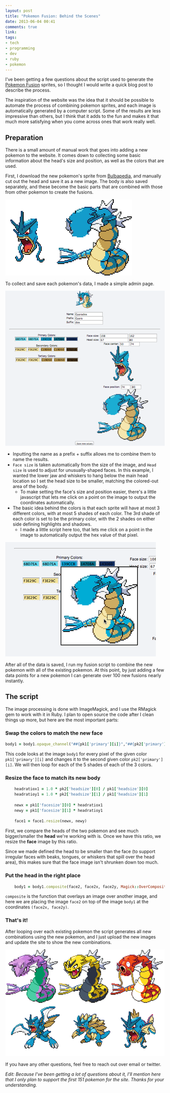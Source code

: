 ```yaml
---
layout: post
title: "Pokemon Fusion: Behind the Scenes"
date: 2013-06-04 00:41
comments: true
link:
tags: 
- tech 
- programming 
- dev
- ruby
- pokemon
---
```


I've been getting a few questions about the script used to generate the [Pokemon Fusion](http://pokemon.alexonsager.net) sprites, so I thought I would write a quick blog post to describe the process.

The inspiration of the website was the idea that it should be possible to automate the process of combining pokemon sprites, and each image is automatically generated by a computer script. Some of the results are less impressive than others, but I think that it adds to the fun and makes it that much more satisfying when you come across ones that work really well.

<!-- more -->

## Preparation

There is a small amount of manual work that goes into adding a new pokemon to the website. It comes down to collecting some basic information about the head's size and position, as well as the colors that are used.

First, I download the new pokemon's sprite from [Bulbapedia](http://bulbapedia.bulbagarden.net), and manually cut out the head and save it as a new image. The body is also saved separately, and these become the basic parts that are combined with those from other pokemon to create the fusions.

![Separating the head from the body](/assets/pokemon1.png)

To collect and save each pokemon's data, I made a simple admin page.

![Admin page](/assets/pokemon2.png)

- Inputting the name as a prefix + suffix allows me to combine them to name the results.
- `Face size` is taken automatically from the size of the image, and `Head size` is used to adjust for unusually-shaped faces. In this example, I wanted the lower jaw and whiskers to hang below the main head location so I set the head size to be smaller, matching the colored-out area of the body.
	- To make setting the face's size and position easier, there's a little javascript that lets me click on a point on the image to output the coordinates automatically.
- The basic idea behind the colors is that each sprite will have at most 3 different colors, with at most 5 shades of each color. The 3rd shade of each color is set to be the primary color, with the 2 shades on either side defining highlights and shadows.
	- I made a little script here too, that lets me click on a point in the image to automatically output the hex value of that pixel.

![Color picker widget](/assets/pokemon3.png)

After all of the data is saved, I run my fusion script to combine the new pokemon with all of the existing pokemon. At this point, by just adding a few data points for a new pokemon I can generate over 100 new fusions nearly instantly.

## The script

The image processing is done with ImageMagick, and I use the RMagick gem to work with it in Ruby. I plan to open source the code after I clean things up more, but here are the most important parts:

### Swap the colors to match the new face

```ruby
body1 = body1.opaque_channel("##{pk1['primary'][i]}","##{pk2['primary'][i]}")
```

This code looks at the image `body1` for every pixel of the given color `pk1['primary'][i]` and changes it to the second given color `pk2['primary'][i]`. We will then loop for each of the 5 shades of each of the 3 colors.

### Resize the face to match its new body
```ruby
	headratiox1 = 1.0 * pk2['headsize'][0] / pk1['headsize'][0]
	headratioy1 = 1.0 * pk2['headsize'][1] / pk1['headsize'][1]

	newx = pk1['facesize'][0] * headratiox1
	newy = pk1['facesize'][1] * headratioy1

	face1 = face1.resize(newx, newy)
```

First, we compare the heads of the two pokemon and see much bigger/smaller the **head** we're working with is. Once we have this ratio, we resize the **face** image by this ratio.

Since we made defined the head to be smaller than the face (to support irregular faces with beaks, tongues, or whiskers that spill over the head area), this makes sure that the face image isn't shrunken down too much.

### Put the head in the right place

```ruby
	body1 = body1.composite(face2, face2x, face2y, Magick::OverCompositeOp)
```


 `composite` is the function that overlays an image over another image, and here we are placing the image `face2` on top of the image `body1` at the coordinates `(face2x, face2y)`.

### That's it!

After looping over each existing pokemon the script generates all new combinations using the new pokemon, and I just upload the new images and update the site to show the new combinations.

![The results](/assets/pokemon4.png)

If you have any other questions, feel free to reach out over email or twitter.

_Edit: Because I've been getting a lot of questions about it, I'll mention here that I only plan to support the first 151 pokemon for the site. Thanks for your understanding._
